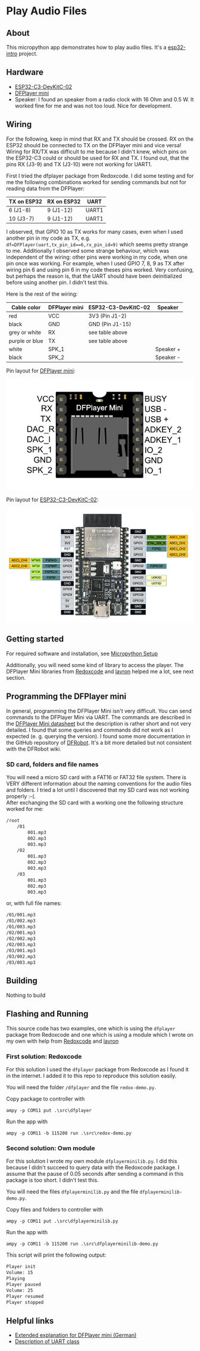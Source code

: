 # Play Audio Files

## About

This micropython app demonstrates how to play audio files. It's a [esp32-intro](../../README.md) project.

## Hardware

- [ESP32-C3-DevKitC-02](https://docs.espressif.com/projects/esp-idf/en/latest/esp32c3/hw-reference/esp32c3/user-guide-devkitc-02.html)
- [DFPlayer mini](https://wiki.dfrobot.com/DFPlayer_Mini_SKU_DFR0299)
- Speaker: I found an speaker from a radio clock with 16 Ohm and 0.5 W. It worked fine for me and was not too loud. Nice for development.

## Wiring

For the following, keep in mind that RX and TX should be crossed. RX on the ESP32 should be connected to TX on the DFPlayer mini and vice versa!
Wiring for RX/TX was difficult to me because I didn't knew, which pins on the ESP32-C3 could or should be used for RX and TX. I found out, that the pins RX (J3-9) and TX (J3-10) were not working for UART1.

First I tried the dfplayer package from Redoxcode. I did some testing and for me the following combinations worked for sending commands but not for reading data from the DFPlayer:

| TX on ESP32 | RX on ESP32 | UART  |
| ----------- | ----------- | ----- |
| 6 (J1-8)    | 9 (J1-12)   | UART1 |
| 10 (J3-7)   | 9 (J1-12)   | UART1 |

I observed, that GPIO 10 as TX works for many cases, even when I used another pin in my code as TX, e.g. `df=DFPlayer(uart,tx_pin_id==6,rx_pin_id=9)` which seems pretty strange to me. Additionally I observed some strange behaviour, which was independent of the wiring: other pins were working in my code, when one pin once was working. For example, when I used GPIO 7, 8, 9 as TX after wiring pin 6 and using pin 6 in my code theses pins worked. Very confusing, but perhaps the reason is, that the UART should have been deinitialized before using another pin. I didn't test this.

Here is the rest of the wiring:

| Cable color    | DFPlayer mini | ESP32-C3-DevKitC-02 | Speaker   |
| -------------- | ------------- | ------------------- | --------- |
| red            | VCC           | 3V3 (Pin J1-2)      |           |
| black          | GND           | GND (Pin J1-15)     |           |
| grey or white  | RX            | see table above     |           |
| purple or blue | TX            | see table above     |           |
| white          | SPK_1         |                     | Speaker + |
| black          | SPK_2         |                     | Speaker - |

Pin layout for [DFPlayer mini](https://wiki.dfrobot.com/DFPlayer_Mini_SKU_DFR0299):

![DFPlayer Mini Pin Map](./DFPlayerMini_pins.png)

Pin layout for [ESP32-C3-DevKitC-02](https://docs.espressif.com/projects/esp-idf/en/latest/esp32c3/hw-reference/esp32c3/user-guide-devkitc-02.html):

![ESP32-C3-DevKitC-02 Pin Layout](./esp32-c3-devkitc-02-v1-pinout.png)

## Getting started

For required software and installation, see [Micropython Setup](../../doc/setup-micropython.md)

Additionally, you will need some kind of library to access the player. The DFPlayer Mini libraries from [Redoxcode](https://pypi.org/project/micropython-dfplayer) and [lavron](https://github.com/lavron/micropython-dfplayermini) helped me a lot, see next section.

## Programming the DFPlayer mini

In general, programming the DFPlayer Mini isn't very difficult. You can send commands to the DFPlayer Mini via UART. The commands are described in the [DFPlayer Mini datasheet](https://wiki.dfrobot.com/DFPlayer_Mini_SKU_DFR0299) but the description is rather short and not very detailed. I found that some queries and commands did not work as I expected (e. g. querying the version). I found some more documentation in the GitHub repository of [DFRobot](https://github.com/DFRobot/DFRobotDFPlayerMini). It's a bit more detailed but not consistent with the DFRobot wiki.

### SD card, folders and file names

You will need a micro SD card with a FAT16 or FAT32 file system. There is VERY different information about the naming conventions for the audio files and folders. I tried a lot until I discovered that my SD card was not working properly :-(.  
After exchanging the SD card with a working one the following structure worked for me:

```PS
/root
    /01
        001.mp3
        002.mp3
        003.mp3
    /02
        001.mp3
        002.mp3
        003.mp3
    /03
        001.mp3
        002.mp3
        003.mp3
```

or, with full file names:

```PS
/01/001.mp3
/01/002.mp3
/01/003.mp3
/02/001.mp3
/02/002.mp3
/02/003.mp3
/03/001.mp3
/03/002.mp3
/03/003.mp3
```

## Building

Nothing to build

## Flashing and Running

This source code has two examples, one which is using the `dfplayer` package from Redoxcode and one which is using a module which I wrote on my own with help from [Redoxcode](https://pypi.org/project/micropython-dfplayer) and [lavron](https://github.com/lavron/micropython-dfplayermini)

### First solution: Redoxcode

For this solution I used the `dfplayer` package from Redoxcode as I found it in the internet. I added it to this repo to reproduce this solution easily.

You will need the folder `/dfplayer` and the file `redox-demo.py`.

Copy package to controller with

```PS
ampy -p COM11 put .\src\dfplayer
```

Run the app with

```PS
ampy -p COM11 -b 115200 run .\src\redox-demo.py
```

### Second solution: Own module

For this solution I wrote my own module `dfplayerminilib.py`. I did this because I didn't succeed to query data with the Redoxcode package. I assume that the pause of 0.05 seconds after sending a command in this package is too short. I didn't test this.

You will need the files `dfplayerminilib.py` and the file `dfplayerminilib-demo.py`.

Copy files and folders to controller with

```PS
ampy -p COM11 put .\src\dfplayerminilib.py
```

Run the app with

```PS
ampy -p COM11 -b 115200 run .\src\dfplayerminilib-demo.py
```

This script will print the following output:

```PS
Player init
Volume: 15
Playing
Player paused
Volume: 25
Player resumed
Player stopped
```

## Helpful links

- [Extended explanation for DFPlayer mini (German)](https://www.elektronik-kompendium.de/sites/praxis/bauteil_dfplayer-mini.htm)
- [Description of UART class](https://docs.micropython.org/en/latest/library/machine.UART.html)
